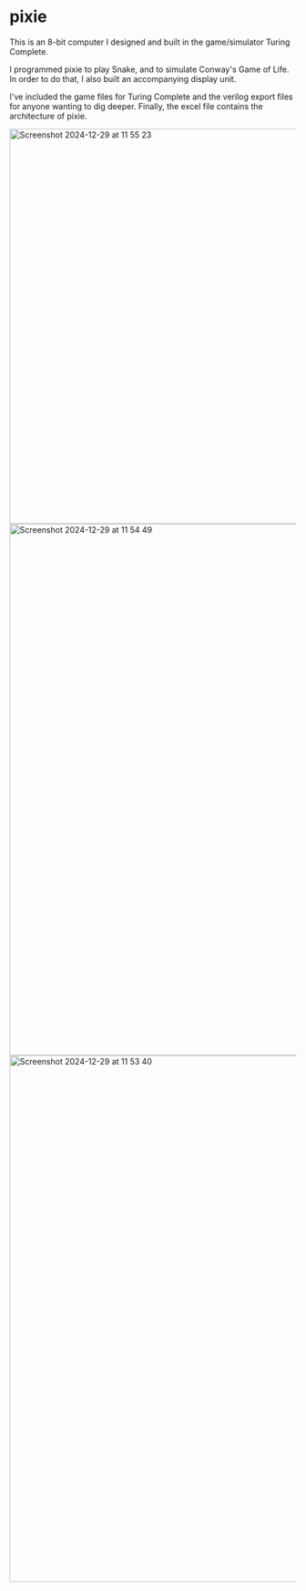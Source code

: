 # pixie

This is an 8-bit computer I designed and built in the game/simulator Turing Complete.  

I programmed pixie to play Snake, and to simulate Conway's Game of Life.
In order to do that, I also built an accompanying display unit.  

I've included the game files for Turing Complete and the verilog export files for anyone wanting to dig deeper.
Finally, the excel file contains the architecture of pixie.

<img width="694" alt="Screenshot 2024-12-29 at 11 55 23" src="https://github.com/user-attachments/assets/b10bb1de-61cd-46c7-a1d1-03b29c542810" />


<img width="934" alt="Screenshot 2024-12-29 at 11 54 49" src="https://github.com/user-attachments/assets/32a4a57a-7f86-4929-adf9-b0a6b0cdf3b1" />


<img width="925" alt="Screenshot 2024-12-29 at 11 53 40" src="https://github.com/user-attachments/assets/07e9879b-7536-4975-b601-dd0ebefff301" />
